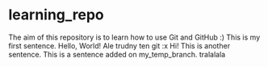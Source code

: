 # learning_repo
The aim of this repository is to learn how to use Git and GitHub :)
This is my first sentence.
Hello, World!
Ale trudny ten git :x
Hi!
This is another sentence.
This is a sentence added on my_temp_branch.
tralalala